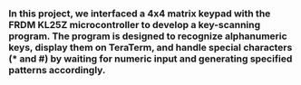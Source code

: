 <h3> In this project, we interfaced a 4x4 matrix keypad with the FRDM KL25Z microcontroller to develop a key-scanning program. The program is designed to recognize alphanumeric keys, display them on TeraTerm, and handle special characters (* and #) by waiting for numeric input and generating specified patterns accordingly.</h3>

